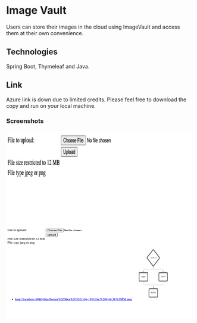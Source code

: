 # Image Vault
Users can store their images in the cloud using ImageVault and access them at their own convenience. 

## Technologies 
Spring Boot, Thymeleaf and Java.

## Link
Azure link is down due to limited credits. Please feel free to download the copy and run on your local machine.

### Screenshots

<img src="Screenshots/img1.png" width="500px" height="250px">
<img src="Screenshots/img2.png" width="500px" height="250px">
